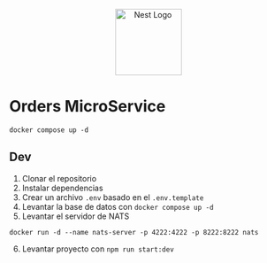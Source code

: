 <p align="center">
  <a href="http://nestjs.com/" target="blank"><img src="https://nestjs.com/img/logo-small.svg" width="120" alt="Nest Logo" /></a>
</p>

# Orders MicroService

```
docker compose up -d
```

## Dev

1. Clonar el repositorio
2. Instalar dependencias
3. Crear un archivo `.env` basado en el `.env.template`
4. Levantar la base de datos con `docker compose up -d`
5. Levantar el servidor de NATS
```
docker run -d --name nats-server -p 4222:4222 -p 8222:8222 nats
```
6. Levantar proyecto con `npm run start:dev`


